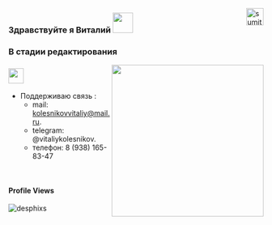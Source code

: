 [<img align="right" alt="sumit" width="34px" src="https://img.icons8.com/bubbles/50/000000/like.png"/>](https://kolesnikovvitaliy.github.io)



### Здравствуйте я Виталий  <img src="https://media.giphy.com/media/hvRJCLFzcasrR4ia7z/giphy.gif" width="40">
### В стадии редактирования 



<img align="right" src="https://media.giphy.com/media/dWesBcTLavkZuG35MI/giphy.gif" width="300"/>

### <img src="https://media.giphy.com/media/WUlplcMpOCEmTGBtBW/giphy.gif" width="30">

<!-- - Разрабатываю на языках:
    * Python
    * SQL, T-SQL -->

- Поддерживаю связь :
    * mail: kolesnikovvitaliy@mail.ru.
    * telegram: @vitaliykolesnikov.
    * телефон: 8 (938) 165-83-47


<br>
<h4>Profile Views</h4>
 <p align="left"> <img src="https://profile-counter.glitch.me/kolesnikovvitaliy/count.svg" alt="desphixs" /> </p>
 </br>

#

<!-- ### ПРОЕКТЫ:
* PYTHON:
  * [Docker контейнер для разработки приложений с помощью установленных асинхронных:](https://github.com/kolesnikovvitaliy/fastapi_training_app.git)
    - Базы данных - MSSQL
    - Sqlalchemy
    - Fastapi
  * [Телефонная книга](https://github.com/kolesnikovvitaliy/phone_book_python.git)
  * [Django E-COMMERCE project](https://github.com/kolesnikovvitaliy/ecomprj.git)
  * [Учебный сайт по ремонту компьютеров с применением технологий:](https://sc-grekovo.ru)
    - Django
    - Docker-Compose
    - PostgreSql
    - Ansible
    - GitHub-Action
    - Gunicorn
    - Nginx
    - Certbot
    - Smtp
    - VCD: debian11
  * [Учебный проект API магазина по продаже Пиццы с применением технологий:](https://github.com/kolesnikovvitaliy/pizza-delivery-fastapi)
    - FastApi
    - PostgreSql
    - SqlAlchemy
    - Alembic
    - Async
    - Docker-compose
    - OAuth2.0
  * [Автоматизированное тестирование на Python с применением Selenium](https://github.com/kolesnikovvitaliy/pet_project_autotests)
  * [Внедрение в свой проект виртуального окружения .venv собранного в Docker контейнере](https://github.com/kolesnikovvitaliy/.build_venv_in_docker)
  * [Проект мини игра на Python "Gelicopter"](https://github.com/kolesnikovvitaliy/pet_project_game_gelicopter)
* SQL
  * [Расширенные возможности SQL](https://github.com/kolesnikovvitaliy/SQL_practical_tasks)
#
###
### :hammer_and_wrench: Technology stack :


![Python](https://img.shields.io/badge/-Python-black?style=flat-square&logo=Python)
![Linux](https://img.shields.io/badge/Linux-black?style=flat-square&logo=linux)
![SQL](https://img.shields.io/badge/SQL-black?style=flat-square&logo=SQL)
![Async](https://img.shields.io/badge/Async-black?style=flat-square&logo=Async)
![Docker](https://img.shields.io/badge/-Docker-46a2f1?style=flat-square&logo=docker&logoColor=white)
![DockerCompose](https://img.shields.io/badge/-DockerCompose-46a2f1?style=flat-square&logo=DockerCompose&logoColor=white)
![Ansible](https://img.shields.io/badge/-Ansible-ffce5a?style=flat-square&logo=Ansible)
![Django](https://img.shields.io/badge/-Django-0aad48?style=flat-square&logo=Django)
![Django Rest Framework](https://img.shields.io/badge/DRF-red?style=flat-square&logo=Django)
![Fastapi](https://img.shields.io/badge/-Fastapi-0aad48?style=flat-square&logo=Fastapi)
![Celery](https://img.shields.io/badge/-Celery-%2300C7B7?style=flat-square&logo=Celery)
![RabbitMQ](https://img.shields.io/badge/-RabbitMQ-%2300C7B7?style=flat-square&logo=RabbitMQ)
![SQLAlchemy](https://img.shields.io/badge/-SQLAlchemy-%232c3e50?style=flat-square&logo=SQLAlchemy)
![Postgresql](https://img.shields.io/badge/-Postgresql-%232c3e50?style=flat-square&logo=Postgresql)
![MSSQL](https://img.shields.io/badge/-MSSQL-%232c3e50?style=flat-square&logo=MSSQL)
![Mongodb](https://img.shields.io/badge/-Mongodb-%232c3e50?style=flat-square&logo=Mongodb)
![Redis](https://img.shields.io/badge/-Redis-%232c3e50?style=flat-square&logo=Redis)
![Bootstrap](https://img.shields.io/badge/-Bootstrap-573D7C?style=flat-square&logo=Bootstrap&logoColor=whiter)
![PyQt6](https://img.shields.io/badge/-PyQt6-573D7C?style=flat-square&logo=PyQt6&logoColor=whiter)
![Git](https://img.shields.io/badge/-Git-black?style=flat-square&logo=git)
![GitHub](https://img.shields.io/badge/-GitHub-181717?style=flat-square&logo=github)
![Nginx](https://img.shields.io/badge/-Nginx-029339?style=flat-square&logo=Nginx)
![Apache](https://img.shields.io/badge/-Apache-029339?style=flat-square&logo=Apache)
![Debian](https://img.shields.io/badge/-Debian-029339?style=flat-square&logo=Debian)
![Ubuntu](https://img.shields.io/badge/-Ubuntu-029339?style=flat-square&logo=Ubuntu)
![AstraLinux](https://img.shields.io/badge/AstraLinux-029339?style=flat-square&logo=AstraLinux) -->

<!-- ## About my Github:

<p align="left"><img align="left" src="https://github-readme-stats.vercel.app/api?username=kolesnikovvitaliy&show_icons=true&locale=en" alt="kolesnikovvitaliy" /></p>
<p align="left" top="4"><img align="left" src='https://streak-stats.demolab.com/?user=kolesnikovvitaliy'></p>

[![Top Langs](https://github-readme-stats.vercel.app/api/top-langs/?username=kolesnikovvitaliy&hide=java,html,css&theme=radical)](https://github.com/anuraghazra/github-readme-stats)

#

![](https://github-profile-summary-cards.vercel.app/api/cards/profile-details?username=kolesnikovvitaliy&theme=nord_bright) <br>
![](https://github-profile-summary-cards.vercel.app/api/cards/repos-per-language?username=kolesnikovvitaliy&theme=nord_bright)
![](https://github-profile-summary-cards.vercel.app/api/cards/most-commit-language?username=kolesnikovvitaliy&theme=nord_bright) <br>
![](https://github-profile-summary-cards.vercel.app/api/cards/stats?username=kolesnikovvitaliy&theme=nord_bright)
![](https://github-profile-summary-cards.vercel.app/api/cards/productive-time?username=kolesnikovvitaliy&theme=nord_bright)




![Snake Status](./images/github-kolesnikovvitaliy-snake.svg) -->
